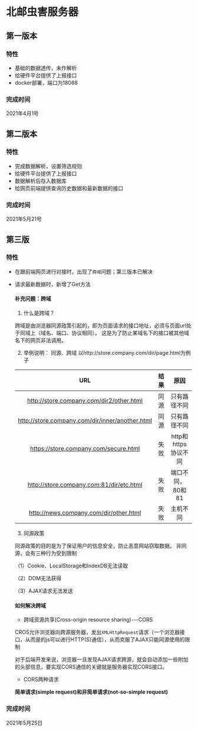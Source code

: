 # 北邮虫害服务器

## 第一版本
### 特性
* 基础的数据透传，未作解析
* 给硬件平台提供了上报接口
* docker部署，端口为18088

### 完成时间
2021年4月1号

## 第二版本
### 特性
* 完成数据解析，设置筛选规则
* 给硬件平台提供了上报接口
* 数据解析后存入数据库
* 给网页前端提供查询历史数据和最新数据的接口

### 完成时间
2021年5月21号

## 第三版
### 特性
* 在跟前端网页进行对接时，出现了`跨域`问题；第三版本已解决
* 请求最新数据时，新增了Get方法

    ####  补充问题：跨域
    1. 什么是跨域？
    
    跨域是由浏览器同源政策引起的，即为页面请求的接口地址，必须与页面url处于同域上（域名、端口、协议相同）。
       这是为了防止某域名下的接口被其他域名下的网页非法调用。
   
   2. 举例说明： 同源、跨域  以http://store.company.com/dir/page.html为例子
    
    |  URL   | 结果  |原因|
    |  :----:  | :----:  |:---:|
    |  http://store.company.com/dir2/other.html | 同源 |只有路径不同|
    | http://store.company.com/dir/inner/another.html  | 同源 |只有路径不同|
    |https://store.company.com/secure.html|失败|http和https协议不同|
    |http://store.company.com:81/dir/etc.html|失败|端口不同，80和81|
    |http://news.company.com/dir/other.html|失败|主机不同|
    
  3. 同源政策
        
    同源政策的目的是为了保证用户的信息安全，防止恶意网站窃取数据。
    非同源，会有三种行为受到限制
    
     （1）Cookie、LocalStorage和IndexDB无法读取
      
     （2）DOM无法获得

     （3）AJAX请求无法发送

  ####  如何解决跨域
  * 跨域资源共享(Cross-origin resource sharing)---CORS
    
  CROS允许浏览器向跨源服务器，发出`XMLHttpRequest`请求（一个浏览器接口，从而是的js可以进行HTTP(S)通信），从而克服了AJAX只能同源使用的限制

  对于后端开发来说，浏览器一旦发现AJAX请求跨源，就会自动添加一些附加的头部信息，要实现CORS通信的关键就是服务器实现CORS接口。
  
  * CORS两种请求
    
   **简单请求(simple request)**和**非简单请求(not-so-simple request)**
  
  

### 完成时间
2021年5月25日

